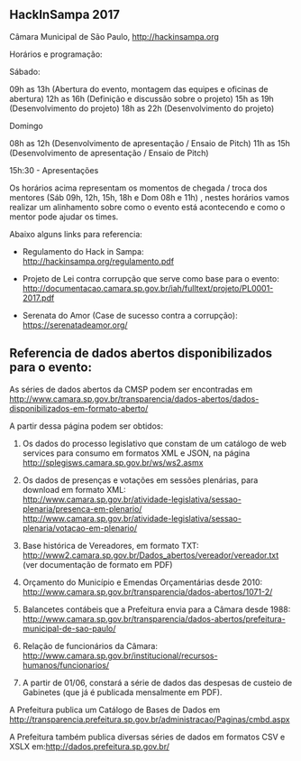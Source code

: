 ## HackInSampa 2017
Câmara Municipal de São Paulo, http://hackinsampa.org

Horários e programação: 

Sábado: 

09h as 13h (Abertura do evento, montagem das equipes e oficinas de abertura)
12h as 16h (Definição e discussão sobre o projeto) 
15h as 19h (Desenvolvimento do projeto)
18h as 22h (Desenvolvimento do projeto)

Domingo

08h as 12h (Desenvolvimento de apresentação / Ensaio de Pitch)
11h as 15h (Desenvolvimento de apresentação / Ensaio de Pitch)

15h:30 - Apresentações

Os horários acima representam os momentos de chegada / troca dos mentores (Sáb 09h, 12h, 15h, 18h e Dom 08h e 11h) , nestes horários vamos realizar um alinhamento sobre como o evento está acontecendo e como o mentor pode ajudar os times.

Abaixo alguns links para referencia: 

* Regulamento do Hack in Sampa:  http://hackinsampa.org/regulamento.pdf

* Projeto de Lei contra corrupção que serve como base para o evento:  http://documentacao.camara.sp.gov.br/iah/fulltext/projeto/PL0001-2017.pdf

* Serenata do Amor (Case de sucesso contra a corrupção): https://serenatadeamor.org/

## Referencia de dados abertos disponibilizados para o evento: 

As séries de dados abertos da CMSP podem ser encontradas em <br/>http://www.camara.sp.gov.br/transparencia/dados-abertos/dados-disponibilizados-em-formato-aberto/

A partir dessa página podem ser obtidos:

1. Os dados do processo legislativo que constam de um catálogo de web services para consumo em formatos XML e JSON, na página <br/>http://splegisws.camara.sp.gov.br/ws/ws2.asmx

2. Os dados de presenças e votações em sessões plenárias, para download em formato XML: <br/>http://www.camara.sp.gov.br/atividade-legislativa/sessao-plenaria/presenca-em-plenario/ <br/>http://www.camara.sp.gov.br/atividade-legislativa/sessao-plenaria/votacao-em-plenario/

3. Base histórica de Vereadores, em formato TXT: <br/>http://www2.camara.sp.gov.br/Dados_abertos/vereador/vereador.txt (ver documentação de formato em PDF)

 
4. Orçamento do Município e Emendas Orçamentárias desde 2010:<br/>http://www.camara.sp.gov.br/transparencia/dados-abertos/1071-2/

5. Balancetes contábeis que a  Prefeitura envia para a Câmara desde 1988:<br/>http://www.camara.sp.gov.br/transparencia/dados-abertos/prefeitura-municipal-de-sao-paulo/

6. Relação de funcionários da Câmara:<br/>http://www.camara.sp.gov.br/institucional/recursos-humanos/funcionarios/

7. A partir de 01/06, constará a série de dados das despesas de custeio de Gabinetes (que já é publicada mensalmente em PDF).

 
A Prefeitura publica um Catálogo de Bases de Dados em http://transparencia.prefeitura.sp.gov.br/administracao/Paginas/cmbd.aspx

 

A Prefeitura também publica diversas séries de dados em formatos CSV e XSLX em:http://dados.prefeitura.sp.gov.br/
